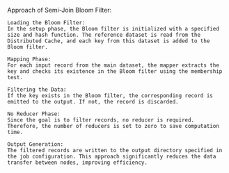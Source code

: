 Approach of Semi-Join Bloom Filter:

    Loading the Bloom Filter:
    In the setup phase, the Bloom filter is initialized with a specified size and hash function. The reference dataset is read from the Distributed Cache, and each key from this dataset is added to the Bloom filter.

    Mapping Phase:
    For each input record from the main dataset, the mapper extracts the key and checks its existence in the Bloom filter using the membership test.

    Filtering the Data:
    If the key exists in the Bloom filter, the corresponding record is emitted to the output. If not, the record is discarded.

    No Reducer Phase:
    Since the goal is to filter records, no reducer is required. Therefore, the number of reducers is set to zero to save computation time.

    Output Generation:
    The filtered records are written to the output directory specified in the job configuration. This approach significantly reduces the data transfer between nodes, improving efficiency.
